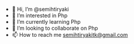- 👋 Hi, I’m @semihtiryaki
- 👀 I’m interested in Php
- 🌱 I’m currently learning Php
- 💞️ I’m looking to collaborate on Php
- 📫 How to reach me semihtiryakitk@gmail.com

<!---
semihtiryaki/semihtiryaki is a ✨ special ✨ repository because its `README.md` (this file) appears on your GitHub profile.
You can click the Preview link to take a look at your changes.
--->

